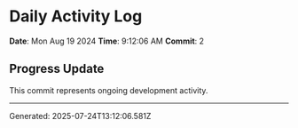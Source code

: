 # Daily Activity Log

**Date**: Mon Aug 19 2024
**Time**: 9:12:06 AM
**Commit**: 2

## Progress Update

This commit represents ongoing development activity.

---
Generated: 2025-07-24T13:12:06.581Z

